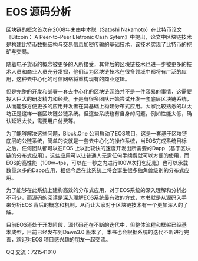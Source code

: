 # EOS 源码分析

区块链的概念首次在2008年末由中本聪（Satoshi Nakamoto）在比特币论文《Bitcoin： A Peer-to-Peer Eletronic Cash Sytem》中提出，论文中区块链技术是构建比特币数据结构与交易信息加密传输的基础技术，该技术实现了比特币的挖矿与交易。  

随着电子货币的概念被更多的人所接受，其背后的区块链技术也进一步被更多的技术人员和商业人员充分发掘，他们认为区块链技术在很多领域中都将有广泛的应用，这种去中心化的可信网络将重构现有的商业逻辑。

但是完整的开发和部署一套去中心化的区块链网络并不是一件容易的事情，这需要投入巨大的研发精力和经费。于是有很多团队开始尝试开发一套底层区块链系统，从而能够方便更多的应用开发者在其基础上构建分布式应用。大家比较熟悉的以太坊正是这样一套区块链公链系统。但这些系统也有自身的问题，例如性能太低，确认延迟太长，需要用户付费等。  

为了能够解决这些问题，Block.One 公司启动了EOS项目，这是一套基于区块链底层的公链系统，简单的说就是一套去中心化的操作系统，当EOS完成系统目标之后，任何团队都可以在EOS 上以比较快的速度开发出所需要的Dapp（基于区块链的分布式应用），这些应用可以让普通人无需任何手续费就可以方便的使用，而EOS的高性能（100w+tps，可以在一秒之内进行100W次打包记账）也可以承载数量众多的Dapp应用，相信今后在此系统上将会诞生很多独角兽级别的分布式应用。  

为了能够在此系统上建构高效的分布式应用，对于EOS系统的深入理解和分析必不可少，而源码的阅读是深入理解EOS系统最有效的方式，本书就是从源码入手来分析EOS 背后的概念和机制，从而让大家对于区块链技术有一个更加深入的了解。

目前EOS还处于开发阶段，源代码还在不断的迭代中，但整体流程和框架已经基本成型，目前已经发布到Dawn3.0 版本了，本书也会根据系统的迭代不断进行完善，欢迎对EOS 项目感兴趣的朋友一起交流。

QQ 交流：721541010
